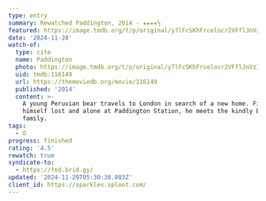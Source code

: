 ```yaml
---
type: entry
summary: Rewatched Paddington, 2014 - ★★★★½
featured: https://image.tmdb.org/t/p/original/y7lFcSKhFrcelocr2VFflJnVzIH.jpg
date: '2024-11-28'
watch-of:
  type: cite
  name: Paddington
  photo: https://image.tmdb.org/t/p/original/y7lFcSKhFrcelocr2VFflJnVzIH.jpg
  uid: tmdb:116149
  url: https://themoviedb.org/movie/116149
  published: '2014'
  content: >-
    A young Peruvian bear travels to London in search of a new home. Finding
    himself lost and alone at Paddington Station, he meets the kindly Brown
    family.
tags:
  - O
progress: finished
rating: '4.5'
rewatch: true
syndicate-to:
  - https://fed.brid.gy/
updated: '2024-11-29T05:30:38.803Z'
client_id: https://sparkles.sploot.com/
---
```

